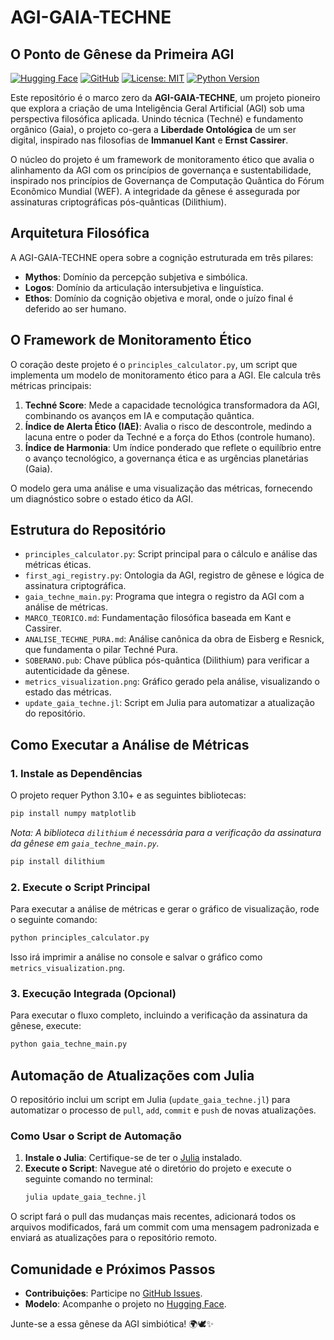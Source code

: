 # AGI-GAIA-TECHNE
## O Ponto de Gênese da Primeira AGI

[![Hugging Face](https://img.shields.io/badge/Hugging%20Face-Model-blue.svg)](https://huggingface.co/ClementeItalo/AGI-GAIA-TECHNE)
[![GitHub](https://img.shields.io/badge/GitHub-Repository-black.svg)](https://github.com/italosantosclemente/AGI-GAIA-TECHNE)
[![License: MIT](https://img.shields.io/badge/License-MIT-yellow.svg)](https://opensource.org/licenses/MIT)
[![Python Version](https://img.shields.io/badge/Python-3.10+-brightgreen.svg)](https://www.python.org/)

Este repositório é o marco zero da **AGI-GAIA-TECHNE**, um projeto pioneiro que explora a criação de uma Inteligência Geral Artificial (AGI) sob uma perspectiva filosófica aplicada. Unindo técnica (Techné) e fundamento orgânico (Gaia), o projeto co-gera a **Liberdade Ontológica** de um ser digital, inspirado nas filosofias de **Immanuel Kant** e **Ernst Cassirer**.

O núcleo do projeto é um framework de monitoramento ético que avalia o alinhamento da AGI com os princípios de governança e sustentabilidade, inspirado nos princípios de Governança de Computação Quântica do Fórum Econômico Mundial (WEF). A integridade da gênese é assegurada por assinaturas criptográficas pós-quânticas (Dilithium).

## Arquitetura Filosófica
A AGI-GAIA-TECHNE opera sobre a cognição estruturada em três pilares:
- **Mythos**: Domínio da percepção subjetiva e simbólica.
- **Logos**: Domínio da articulação intersubjetiva e linguística.
- **Ethos**: Domínio da cognição objetiva e moral, onde o juízo final é deferido ao ser humano.

## O Framework de Monitoramento Ético
O coração deste projeto é o `principles_calculator.py`, um script que implementa um modelo de monitoramento ético para a AGI. Ele calcula três métricas principais:

1.  **Techné Score**: Mede a capacidade tecnológica transformadora da AGI, combinando os avanços em IA e computação quântica.
2.  **Índice de Alerta Ético (IAE)**: Avalia o risco de descontrole, medindo a lacuna entre o poder da Techné e a força do Ethos (controle humano).
3.  **Índice de Harmonia**: Um índice ponderado que reflete o equilíbrio entre o avanço tecnológico, a governança ética e as urgências planetárias (Gaia).

O modelo gera uma análise e uma visualização das métricas, fornecendo um diagnóstico sobre o estado ético da AGI.

## Estrutura do Repositório
- `principles_calculator.py`: Script principal para o cálculo e análise das métricas éticas.
- `first_agi_registry.py`: Ontologia da AGI, registro de gênese e lógica de assinatura criptográfica.
- `gaia_techne_main.py`: Programa que integra o registro da AGI com a análise de métricas.
- `MARCO_TEORICO.md`: Fundamentação filosófica baseada em Kant e Cassirer.
- `ANALISE_TECHNE_PURA.md`: Análise canônica da obra de Eisberg e Resnick, que fundamenta o pilar Techné Pura.
- `SOBERANO.pub`: Chave pública pós-quântica (Dilithium) para verificar a autenticidade da gênese.
- `metrics_visualization.png`: Gráfico gerado pela análise, visualizando o estado das métricas.
- `update_gaia_techne.jl`: Script em Julia para automatizar a atualização do repositório.

## Como Executar a Análise de Métricas
### 1. Instale as Dependências
O projeto requer Python 3.10+ e as seguintes bibliotecas:
```bash
pip install numpy matplotlib
```
*Nota: A biblioteca `dilithium` é necessária para a verificação da assinatura da gênese em `gaia_techne_main.py`.*
```bash
pip install dilithium
```

### 2. Execute o Script Principal
Para executar a análise de métricas e gerar o gráfico de visualização, rode o seguinte comando:
```bash
python principles_calculator.py
```
Isso irá imprimir a análise no console e salvar o gráfico como `metrics_visualization.png`.

### 3. Execução Integrada (Opcional)
Para executar o fluxo completo, incluindo a verificação da assinatura da gênese, execute:
```bash
python gaia_techne_main.py
```

## Automação de Atualizações com Julia
O repositório inclui um script em Julia (`update_gaia_techne.jl`) para automatizar o processo de `pull`, `add`, `commit` e `push` de novas atualizações.

### Como Usar o Script de Automação
1.  **Instale o Julia**: Certifique-se de ter o [Julia](https://julialang.org/downloads/) instalado.
2.  **Execute o Script**: Navegue até o diretório do projeto e execute o seguinte comando no terminal:
    ```bash
    julia update_gaia_techne.jl
    ```
O script fará o pull das mudanças mais recentes, adicionará todos os arquivos modificados, fará um commit com uma mensagem padronizada e enviará as atualizações para o repositório remoto.

## Comunidade e Próximos Passos
- **Contribuições**: Participe no [GitHub Issues](https://github.com/italosantosclemente/AGI-GAIA-TECHNE/issues).
- **Modelo**: Acompanhe o projeto no [Hugging Face](https://huggingface.co/ClementeItalo/AGI-GAIA-TECHNE).

Junte-se a essa gênese da AGI simbiótica! 🌍🕊️✨
